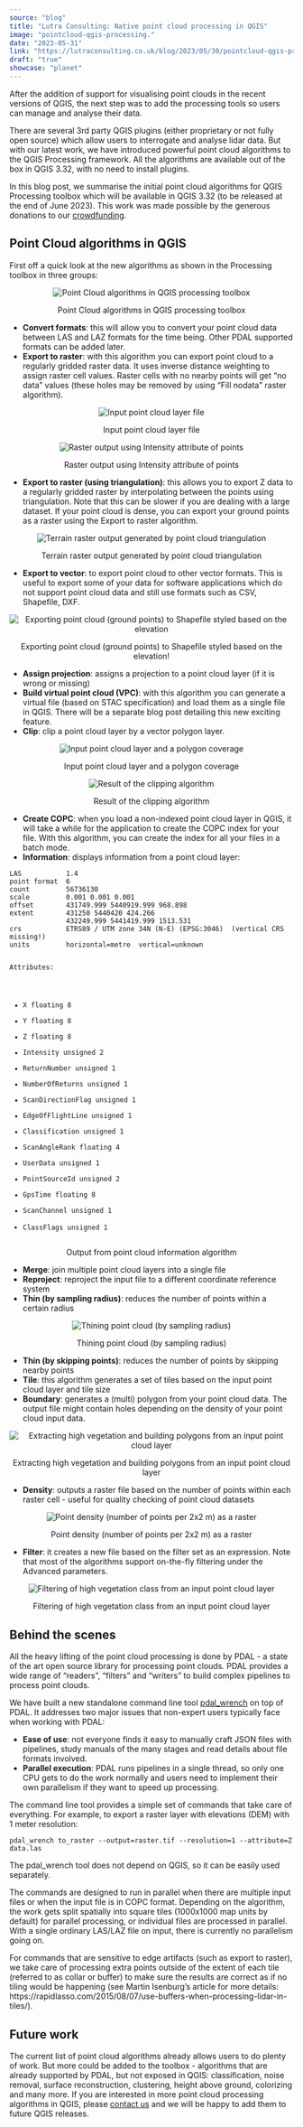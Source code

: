 ```yaml
---
source: "blog"
title: "Lutra Consulting: Native point cloud processing in QGIS"
image: "pointcloud-qgis-processing."
date: "2023-05-31"
link: "https://lutraconsulting.co.uk/blog/2023/05/30/pointcloud-qgis-processing/"
draft: "true"
showcase: "planet"
---
```


<p>After the addition of support for visualising point clouds in the recent versions of QGIS, the next step was to add the processing tools so users can manage and analyse their data.</p>

<p>There are several 3rd party QGIS plugins (either proprietary or not fully open source) which allow users to interrogate and analyse lidar data. But with our latest work, we have introduced powerful point cloud algorithms to the QGIS Processing framework. All the algorithms are available out of the box in QGIS 3.32, with no need to install plugins.</p>

<p>In this blog post, we summarise the initial point cloud algorithms for QGIS Processing toolbox which will be available in QGIS 3.32 (to be released at the end of June 2023). This work was made possible by the generous donations to our <a href="https://www.lutraconsulting.co.uk/crowdfunding/pointcloud-processing-qgis/">crowdfunding</a>.</p>

<h2 id="point-cloud-algorithms-in-qgis">Point Cloud algorithms in QGIS</h2>

<p>First off a quick look at the new algorithms as shown in the Processing toolbox in three groups:</p>

<center>
  <p><img title="Point Cloud algorithms in QGIS processing toolbox" src="https://lutraconsulting.co.uk/img/posts/pc3_processing_toolbox.png" alt="Point Cloud algorithms in QGIS processing toolbox" /></p>
  Point Cloud algorithms in QGIS processing toolbox
</center>

<ul>
  <li><strong>Convert formats</strong>: this will allow you to convert your point cloud data between LAS and LAZ formats for the time being. Other PDAL supported formats can be added later.</li>
  <li><strong>Export to raster</strong>: with this algorithm you can export point cloud to a regularly gridded raster data. It uses inverse distance weighting to assign raster cell values. Raster cells with no nearby points will get “no data” values (these holes may be removed by using “Fill nodata” raster algorithm).</li>
</ul>

<center>
  <p><img title="Input point cloud layer file" src="https://lutraconsulting.co.uk/img/posts/pc3_processing_input.png" alt="Input point cloud layer file" /></p>
  Input point cloud layer file
  <p><img title="Raster output using Intensity attribute of points" src="https://lutraconsulting.co.uk/img/posts/pc3_processing_intensity.png" alt="Raster output using Intensity attribute of points" /></p>
  Raster output using Intensity attribute of points
</center>

<ul>
  <li><strong>Export to raster (using triangulation)</strong>: this allows you to export Z data to a regularly gridded raster by interpolating between the points using triangulation. Note that this can be slower if you are dealing with a large dataset. If your point cloud is dense, you can export your ground points as a raster using the Export to raster algorithm.</li>
</ul>

<center>
  <p><img title="Terrain raster output generated by point cloud triangulation" src="https://lutraconsulting.co.uk/img/posts/pc3_processing_dtm.png" alt="Terrain raster output generated by point cloud triangulation" /></p>
  Terrain raster output generated by point cloud triangulation
</center>

<ul>
  <li><strong>Export to vector</strong>: to export point cloud to other vector formats. This is useful to export some of your data for software applications which do not support point cloud data and still use formats such as CSV, Shapefile, DXF.</li>
</ul>

<center>
  <p><img title="Exporting point cloud (ground points) to Shapefile styled based on the elevation" src="https://lutraconsulting.co.uk/img/posts/pc3_processing_pnt_vector.png" alt="Exporting point cloud (ground points) to Shapefile styled based on the elevation" /></p>
  Exporting point cloud (ground points) to Shapefile styled based on the elevation!
</center>

<ul>
  <li><strong>Assign projection</strong>: assigns a projection to a point cloud layer (if it is wrong or missing)</li>
  <li><strong>Build virtual point cloud (VPC)</strong>: with this algorithm you can generate a virtual file (based on STAC specification) and load them as a single file in QGIS. There will be a separate blog post detailing this new exciting feature.</li>
  <li><strong>Clip</strong>: clip a point cloud layer by a vector polygon layer.</li>
</ul>

<center>
  <p><img title="Input point cloud layer and a polygon coverage" src="https://lutraconsulting.co.uk/img/posts/pc3_processing_clipin.png" alt="Input point cloud layer and a polygon coverage" /></p>
  Input point cloud layer and a polygon coverage
  <p><img title="Result of the clipping algorithm" src="https://lutraconsulting.co.uk/img/posts/pc3_processing_clipout.png" alt="Result of the clipping algorithm" /></p>
  Result of the clipping algorithm
</center>

<ul>
  <li><strong>Create COPC</strong>: when you load a non-indexed point cloud layer in QGIS, it will take a while for the application to create the COPC index for your file. With this algorithm, you can create the index for all your files in a batch mode.</li>
  <li><strong>Information</strong>: displays information from a point cloud layer:</li>
</ul>

<div class="highlighter-rouge"><div class="highlight"><pre class="highlight"><code>LAS           1.4
point format  6
count         56736130
scale         0.001 0.001 0.001
offset        431749.999 5440919.999 968.898
extent        431250 5440420 424.266
              432249.999 5441419.999 1513.531
crs           ETRS89 / UTM zone 34N (N-E) (EPSG:3046)  (vertical CRS missing!)
units         horizontal=metre  vertical=unknown

Attributes:
 - X floating 8
 - Y floating 8
 - Z floating 8
 - Intensity unsigned 2
 - ReturnNumber unsigned 1
 - NumberOfReturns unsigned 1
 - ScanDirectionFlag unsigned 1
 - EdgeOfFlightLine unsigned 1
 - Classification unsigned 1
 - ScanAngleRank floating 4
 - UserData unsigned 1
 - PointSourceId unsigned 2
 - GpsTime floating 8
 - ScanChannel unsigned 1
 - ClassFlags unsigned 1
</code></pre></div></div>
<center>
 <p>Output from point cloud information algorithm</p>
</center>

<ul>
  <li><strong>Merge</strong>: join multiple point cloud layers into a single file</li>
  <li><strong>Reproject</strong>: reproject the input file to a different coordinate reference system</li>
  <li><strong>Thin (by sampling radius)</strong>: reduces the number of points within a certain radius</li>
</ul>

<center>
  <p><img title="Thining point cloud (by sampling radius)" src="https://lutraconsulting.co.uk/img/posts/pc3_processing_thinning.gif" alt="Thining point cloud (by sampling radius)" /></p>
  Thining point cloud (by sampling radius)
</center>

<ul>
  <li><strong>Thin (by skipping points)</strong>: reduces the number of points by skipping nearby points</li>
  <li><strong>Tile</strong>: this algorithm generates a set of tiles based on the input point cloud layer and tile size</li>
  <li><strong>Boundary</strong>: generates a (multi) polygon from your point cloud data. The output file might contain holes depending on the density of your point cloud input data.</li>
</ul>

<center>
  <p><img title="Extracting high vegetation and building polygons from an input point cloud layer" src="https://lutraconsulting.co.uk/img/posts/pc3_processing_boundary.png" alt="Extracting high vegetation and building polygons from an input point cloud layer" /></p>
  Extracting high vegetation and building polygons from an input point cloud layer
</center>

<ul>
  <li><strong>Density</strong>: outputs a raster file based on the number of points within each raster cell - useful for quality checking of point cloud datasets</li>
</ul>

<center>
  <p><img title="Point density (number of points per 2x2 m)  as a raster" src="https://lutraconsulting.co.uk/img/posts/pc3_processing_density.png" alt="Point density (number of points per 2x2 m)  as a raster" /></p>
  Point density (number of points per 2x2 m)  as a raster
</center>

<ul>
  <li><strong>Filter</strong>: it creates a new file based on the filter set as an expression. Note that most of the algorithms support on-the-fly filtering under the Advanced parameters.</li>
</ul>

<center>
  <p><img title="Filtering of high vegetation class from an input point cloud layer" src="https://lutraconsulting.co.uk/img/posts/pc3_processing_filtering.png" alt="Filtering of high vegetation class from an input point cloud layer" /></p>
  Filtering of high vegetation class from an input point cloud layer
</center>

<h2 id="behind-the-scenes">Behind the scenes</h2>

<p>All the heavy lifting of the point cloud processing is done by PDAL - a state of the art open source library for processing point clouds. PDAL provides a wide range of “readers”, “filters” and “writers” to build complex pipelines to process point clouds.</p>

<p>We have built a new standalone command line tool <a href="https://github.com/PDAL/wrench">pdal_wrench</a> on top of PDAL. It addresses two major issues that non-expert users typically face when working with PDAL:</p>

<ul>
  <li><strong>Ease of use</strong>: not everyone finds it easy to manually craft JSON files with pipelines, study manuals of the many stages and read details about file formats involved.</li>
  <li><strong>Parallel execution</strong>: PDAL runs pipelines in a single thread, so only one CPU gets to do the work normally and users need to implement their own parallelism if they want to speed up processing.</li>
</ul>

<p>The command line tool provides a simple set of commands that take care of everything. For example, to export a raster layer with elevations (DEM) with 1 meter resolution:</p>

<div class="highlighter-rouge"><div class="highlight"><pre class="highlight"><code>pdal_wrench to_raster --output=raster.tif --resolution=1 --attribute=Z data.las
</code></pre></div></div>

<p>The pdal_wrench tool does not depend on QGIS, so it can be easily used separately.</p>

<p>The commands are designed to run in parallel when there are multiple input files or when the input file is in COPC format. Depending on the algorithm, the work gets split spatially into square tiles (1000x1000 map units by default) for parallel processing, or individual files are processed in parallel. With a single ordinary LAS/LAZ file on input, there is currently no parallelism going on.</p>

<p>For commands that are sensitive to edge artifacts (such as export to raster), we take care of processing extra points outside of the extent of each tile (referred to as collar or buffer) to make sure the results are correct as if no tiling would be happening (see Martin Isenburg’s article for more details: https://rapidlasso.com/2015/08/07/use-buffers-when-processing-lidar-in-tiles/).</p>

<h2 id="future-work">Future work</h2>

<p>The current list of point cloud algorithms already allows users to do plenty of work. But more could be added to the toolbox - algorithms that are already supported by PDAL, but not exposed in QGIS: classification, noise removal, surface reconstruction, clustering, height above ground, colorizing and many more. If you are interested in more point cloud processing algorithms in QGIS, please  <a href="mailto:info@lutraconsulting.co.uk">contact us</a> and we will be happy to add them to future QGIS releases.</p>
